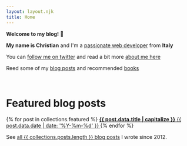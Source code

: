 ```yaml
---
layout: layout.njk
title: Home
---
```


<b>Welcome to my blog!</b> 👋

<b>My name is Christian</b> and I'm a <a href="https://www.linkedin.com/in/christian-fei-6b72b5123/" target="_blank">passionate web developer</a> from <b>Italy</b>

You can <a href="https://twitter.com/christian_fei" target="_blank">follow me on twitter</a> and read a bit more <a href="/about">about me here</a>

Reed some of my <a href="/posts">blog posts</a> and recommended <a href="/books">books</a>


<br>

<h1 class="title tac">Featured blog posts</h1>

<div class="flex ovh-s">
{% for post in collections.featured %}
  <a href="{{ post.url }}" class="tdn flex-item post-item featured-post" lazy="{{post.data.image}}">
    <b class="post-title">{{ post.data.title | capitalize }}</b>
    <time datetime="{{ post.data.date | date: '%Y-%m-%d' }}" class="post-date">{{ post.data.date | date: '%Y-%m-%d' }}</time>
  </a>
{% endfor %}
</div>

See <a href="/posts/">all {{ collections.posts.length }} blog posts</a> I wrote since 2012.
